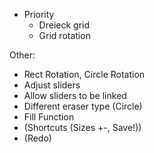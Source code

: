 * Priority
    * Dreieck grid
    * Grid rotation

Other:
* Rect Rotation, Circle Rotation
* Adjust sliders
* Allow sliders to be linked
* Different eraser type (Circle)
* Fill Function
* (Shortcuts (Sizes +-, Save!))
* (Redo)
